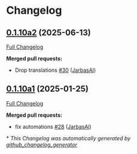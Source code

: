 # Changelog

## [0.1.10a2](https://github.com/OpenVoiceOS/ovos-skill-spotify/tree/0.1.10a2) (2025-06-13)

[Full Changelog](https://github.com/OpenVoiceOS/ovos-skill-spotify/compare/0.1.10a1...0.1.10a2)

**Merged pull requests:**

- Drop translations [\#30](https://github.com/OpenVoiceOS/ovos-skill-spotify/pull/30) ([JarbasAl](https://github.com/JarbasAl))

## [0.1.10a1](https://github.com/OpenVoiceOS/ovos-skill-spotify/tree/0.1.10a1) (2025-01-25)

[Full Changelog](https://github.com/OpenVoiceOS/ovos-skill-spotify/compare/0.1.9...0.1.10a1)

**Merged pull requests:**

- fix automations [\#28](https://github.com/OpenVoiceOS/ovos-skill-spotify/pull/28) ([JarbasAl](https://github.com/JarbasAl))



\* *This Changelog was automatically generated by [github_changelog_generator](https://github.com/github-changelog-generator/github-changelog-generator)*
